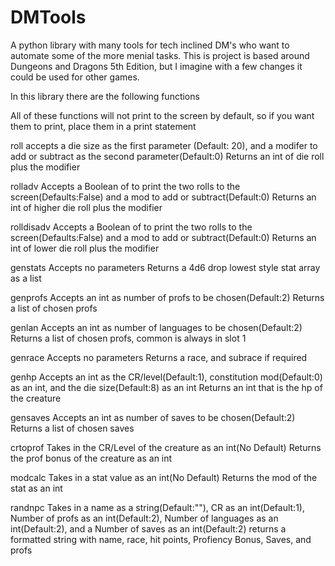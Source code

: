 # DMTools
A python library with many tools for tech inclined DM's who want to automate some of the more menial tasks.  This is project is based around Dungeons and Dragons 5th Edition, but I imagine with a few changes it could be used for other games. 

In this library there are the following functions

All of these functions will not print to the screen by default, so if you want them to print, place them in a print statement

roll
accepts a die size as the first parameter (Default: 20), and a modifer to add or subtract as the second parameter(Default:0)
Returns an int of die roll plus the modifier

rolladv
Accepts a Boolean of to print the two rolls to the screen(Defaults:False) and a mod to add or subtract(Default:0)
Returns an int of higher die roll plus the modifier

rolldisadv
Accepts a Boolean of to print the two rolls to the screen(Defaults:False) and a mod to add or subtract(Default:0)
Returns an int of lower die roll plus the modifier

genstats
Accepts no parameters
Returns a 4d6 drop lowest style stat array as a list

genprofs
Accepts an int as number of profs to be chosen(Default:2)
Returns a list of chosen profs

genlan
Accepts an int as number of languages to be chosen(Default:2)
Returns a list of chosen profs, common is always in slot 1

genrace
Accepts no parameters
Returns a race, and subrace if required

genhp
Accepts an int as the CR/level(Default:1),  constitution mod(Default:0) as an int, and the die size(Default:8) as an int
Returns an int that is the hp of the creature

gensaves
Accepts an int as number of saves to be chosen(Default:2)
Returns a list of chosen saves

crtoprof
Takes in the CR/Level of the creature as an int(No Default)
Returns the prof bonus of the creature as an int

modcalc
Takes in a stat value as an int(No Default)
Returns the mod of the stat as an int

randnpc
Takes in a name as a string(Default:""), CR as an int(Default:1), Number of profs as an int(Default:2), Number of languages as an int(Default:2), and a Number of saves as an int(Default:2)
returns a formatted string with name, race, hit points, Profiency Bonus, Saves, and profs